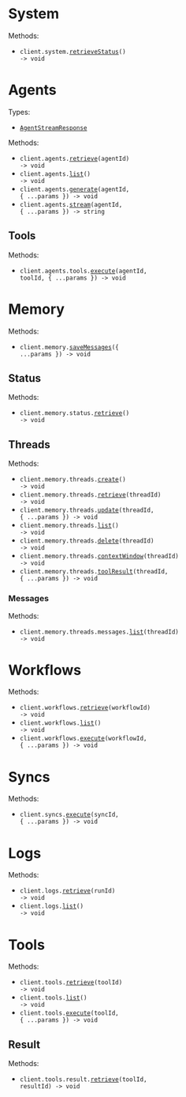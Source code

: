 # System

Methods:

- <code title="get /api">client.system.<a href="./src/resources/system.ts">retrieveStatus</a>() -> void</code>

# Agents

Types:

- <code><a href="./src/resources/agents/agents.ts">AgentStreamResponse</a></code>

Methods:

- <code title="get /api/agents/{agentId}">client.agents.<a href="./src/resources/agents/agents.ts">retrieve</a>(agentId) -> void</code>
- <code title="get /api/agents">client.agents.<a href="./src/resources/agents/agents.ts">list</a>() -> void</code>
- <code title="post /api/agents/{agentId}/generate">client.agents.<a href="./src/resources/agents/agents.ts">generate</a>(agentId, { ...params }) -> void</code>
- <code title="post /api/agents/{agentId}/stream">client.agents.<a href="./src/resources/agents/agents.ts">stream</a>(agentId, { ...params }) -> string</code>

## Tools

Methods:

- <code title="post /api/agents/{agentId}/tools/{toolId}/execute">client.agents.tools.<a href="./src/resources/agents/tools.ts">execute</a>(agentId, toolId, { ...params }) -> void</code>

# Memory

Methods:

- <code title="post /api/memory/save-messages">client.memory.<a href="./src/resources/memory/memory.ts">saveMessages</a>({ ...params }) -> void</code>

## Status

Methods:

- <code title="get /api/memory/status">client.memory.status.<a href="./src/resources/memory/status.ts">retrieve</a>() -> void</code>

## Threads

Methods:

- <code title="post /api/memory/threads">client.memory.threads.<a href="./src/resources/memory/threads/threads.ts">create</a>() -> void</code>
- <code title="get /api/memory/threads/{threadId}">client.memory.threads.<a href="./src/resources/memory/threads/threads.ts">retrieve</a>(threadId) -> void</code>
- <code title="patch /api/memory/threads/{threadId}">client.memory.threads.<a href="./src/resources/memory/threads/threads.ts">update</a>(threadId, { ...params }) -> void</code>
- <code title="get /api/memory/threads">client.memory.threads.<a href="./src/resources/memory/threads/threads.ts">list</a>() -> void</code>
- <code title="delete /api/memory/threads/{threadId}">client.memory.threads.<a href="./src/resources/memory/threads/threads.ts">delete</a>(threadId) -> void</code>
- <code title="get /api/memory/threads/{threadId}/context-window">client.memory.threads.<a href="./src/resources/memory/threads/threads.ts">contextWindow</a>(threadId) -> void</code>
- <code title="post /api/memory/threads/{threadId}/tool-result">client.memory.threads.<a href="./src/resources/memory/threads/threads.ts">toolResult</a>(threadId, { ...params }) -> void</code>

### Messages

Methods:

- <code title="get /api/memory/threads/{threadId}/messages">client.memory.threads.messages.<a href="./src/resources/memory/threads/messages.ts">list</a>(threadId) -> void</code>

# Workflows

Methods:

- <code title="get /api/workflows/{workflowId}">client.workflows.<a href="./src/resources/workflows.ts">retrieve</a>(workflowId) -> void</code>
- <code title="get /api/workflows">client.workflows.<a href="./src/resources/workflows.ts">list</a>() -> void</code>
- <code title="post /api/workflows/{workflowId}/execute">client.workflows.<a href="./src/resources/workflows.ts">execute</a>(workflowId, { ...params }) -> void</code>

# Syncs

Methods:

- <code title="post /api/syncs/{syncId}/execute">client.syncs.<a href="./src/resources/syncs.ts">execute</a>(syncId, { ...params }) -> void</code>

# Logs

Methods:

- <code title="get /api/logs/{runId}">client.logs.<a href="./src/resources/logs.ts">retrieve</a>(runId) -> void</code>
- <code title="get /api/logs">client.logs.<a href="./src/resources/logs.ts">list</a>() -> void</code>

# Tools

Methods:

- <code title="get /api/tools/{toolId}">client.tools.<a href="./src/resources/tools/tools.ts">retrieve</a>(toolId) -> void</code>
- <code title="get /api/tools">client.tools.<a href="./src/resources/tools/tools.ts">list</a>() -> void</code>
- <code title="post /api/tools/{toolId}/execute">client.tools.<a href="./src/resources/tools/tools.ts">execute</a>(toolId, { ...params }) -> void</code>

## Result

Methods:

- <code title="get /api/tools/{toolId}/result/{resultId}">client.tools.result.<a href="./src/resources/tools/result.ts">retrieve</a>(toolId, resultId) -> void</code>
